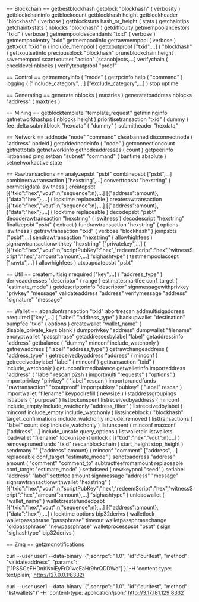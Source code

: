 == Blockchain ==
getbestblockhash
getblock "blockhash" ( verbosity )
getblockchaininfo
getblockcount
getblockhash height
getblockheader "blockhash" ( verbose )
getblockstats hash_or_height ( stats )
getchaintips
getchaintxstats ( nblocks "blockhash" )
getdifficulty
getmempoolancestors "txid" ( verbose )
getmempooldescendants "txid" ( verbose )
getmempoolentry "txid"
getmempoolinfo
getrawmempool ( verbose )
gettxout "txid" n ( include_mempool )
gettxoutproof ["txid",...] ( "blockhash" )
gettxoutsetinfo
preciousblock "blockhash"
pruneblockchain height
savemempool
scantxoutset "action" [scanobjects,...]
verifychain ( checklevel nblocks )
verifytxoutproof "proof"

== Control ==
getmemoryinfo ( "mode" )
getrpcinfo
help ( "command" )
logging ( ["include_category",...] ["exclude_category",...] )
stop
uptime

== Generating ==
generate nblocks ( maxtries )
generatetoaddress nblocks "address" ( maxtries )

== Mining ==
getblocktemplate "template_request"
getmininginfo
getnetworkhashps ( nblocks height )
prioritisetransaction "txid" ( dummy ) fee_delta
submitblock "hexdata" ( "dummy" )
submitheader "hexdata"

== Network ==
addnode "node" "command"
clearbanned
disconnectnode ( "address" nodeid )
getaddednodeinfo ( "node" )
getconnectioncount
getnettotals
getnetworkinfo
getnodeaddresses ( count )
getpeerinfo
listbanned
ping
setban "subnet" "command" ( bantime absolute )
setnetworkactive state

== Rawtransactions ==
analyzepsbt "psbt"
combinepsbt ["psbt",...]
combinerawtransaction ["hexstring",...]
converttopsbt "hexstring" ( permitsigdata iswitness )
createpsbt [{"txid":"hex","vout":n,"sequence":n},...] [{"address":amount},{"data":"hex"},...] ( locktime replaceable )
createrawtransaction [{"txid":"hex","vout":n,"sequence":n},...] [{"address":amount},{"data":"hex"},...] ( locktime replaceable )
decodepsbt "psbt"
decoderawtransaction "hexstring" ( iswitness )
decodescript "hexstring"
finalizepsbt "psbt" ( extract )
fundrawtransaction "hexstring" ( options iswitness )
getrawtransaction "txid" ( verbose "blockhash" )
joinpsbts ["psbt",...]
sendrawtransaction "hexstring" ( allowhighfees )
signrawtransactionwithkey "hexstring" ["privatekey",...] ( [{"txid":"hex","vout":n,"scriptPubKey":"hex","redeemScript":"hex","witnessScript":"hex","amount":amount},...] "sighashtype" )
testmempoolaccept ["rawtx",...] ( allowhighfees )
utxoupdatepsbt "psbt"

== Util ==
createmultisig nrequired ["key",...] ( "address_type" )
deriveaddresses "descriptor" ( range )
estimatesmartfee conf_target ( "estimate_mode" )
getdescriptorinfo "descriptor"
signmessagewithprivkey "privkey" "message"
validateaddress "address"
verifymessage "address" "signature" "message"

== Wallet ==
abandontransaction "txid"
abortrescan
addmultisigaddress nrequired ["key",...] ( "label" "address_type" )
backupwallet "destination"
bumpfee "txid" ( options )
createwallet "wallet_name" ( disable_private_keys blank )
dumpprivkey "address"
dumpwallet "filename"
encryptwallet "passphrase"
getaddressesbylabel "label"
getaddressinfo "address"
getbalance ( "dummy" minconf include_watchonly )
getnewaddress ( "label" "address_type" )
getrawchangeaddress ( "address_type" )
getreceivedbyaddress "address" ( minconf )
getreceivedbylabel "label" ( minconf )
gettransaction "txid" ( include_watchonly )
getunconfirmedbalance
getwalletinfo
importaddress "address" ( "label" rescan p2sh )
importmulti "requests" ( "options" )
importprivkey "privkey" ( "label" rescan )
importprunedfunds "rawtransaction" "txoutproof"
importpubkey "pubkey" ( "label" rescan )
importwallet "filename"
keypoolrefill ( newsize )
listaddressgroupings
listlabels ( "purpose" )
listlockunspent
listreceivedbyaddress ( minconf include_empty include_watchonly "address_filter" )
listreceivedbylabel ( minconf include_empty include_watchonly )
listsinceblock ( "blockhash" target_confirmations include_watchonly include_removed )
listtransactions ( "label" count skip include_watchonly )
listunspent ( minconf maxconf ["address",...] include_unsafe query_options )
listwalletdir
listwallets
loadwallet "filename"
lockunspent unlock ( [{"txid":"hex","vout":n},...] )
removeprunedfunds "txid"
rescanblockchain ( start_height stop_height )
sendmany "" {"address":amount} ( minconf "comment" ["address",...] replaceable conf_target "estimate_mode" )
sendtoaddress "address" amount ( "comment" "comment_to" subtractfeefromamount replaceable conf_target "estimate_mode" )
sethdseed ( newkeypool "seed" )
setlabel "address" "label"
settxfee amount
signmessage "address" "message"
signrawtransactionwithwallet "hexstring" ( [{"txid":"hex","vout":n,"scriptPubKey":"hex","redeemScript":"hex","witnessScript":"hex","amount":amount},...] "sighashtype" )
unloadwallet ( "wallet_name" )
walletcreatefundedpsbt [{"txid":"hex","vout":n,"sequence":n},...] [{"address":amount},{"data":"hex"},...] ( locktime options bip32derivs )
walletlock
walletpassphrase "passphrase" timeout
walletpassphrasechange "oldpassphrase" "newpassphrase"
walletprocesspsbt "psbt" ( sign "sighashtype" bip32derivs )

== Zmq ==
getzmqnotifications





curl --user user1 --data-binary '{"jsonrpc": "1.0", "id":"curltest", "method": "validateaddress", "params": ["1PSSGeFHDnKNxiEyFrD1wcEaHr9hrQDDWc"] }' -H 'content-type: text/plain;' http://127.0.0.1:8332/

curl --user user1 --data-binary '{"jsonrpc": "1.0", "id":"curltest", "method": "listwallets"}' -H 'content-type: application/json;' http://3.17.181.129:8332
